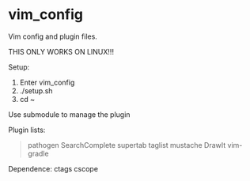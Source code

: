 vim\_config
==========

Vim config and plugin files.

THIS ONLY WORKS ON LINUX!!!

Setup:

1. Enter vim\_config
2. ./setup.sh
3. cd ~

Use submodule to manage the plugin

Plugin lists:
> pathogen
> SearchComplete
> supertab
> taglist
> mustache
> DrawIt
> vim-gradle

Dependence:
    ctags
    cscope
